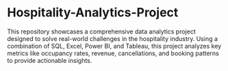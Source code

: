 # Hospitality-Analytics-Project
This repository showcases a comprehensive data analytics project designed to solve real-world challenges in the hospitality industry. Using a combination of SQL, Excel, Power BI, and Tableau, this project analyzes key metrics like occupancy rates, revenue, cancellations, and booking patterns to provide actionable insights.
